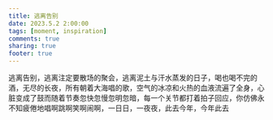 ```yaml
---
title: 逃离告别
date: 2023.5.2 2:00:00
tags: [moment, inspiration]
comments: true
sharing: true
footer: true
---
```

逃离告别，逃离注定要散场的聚会，逃离泥土与汗水蒸发的日子，喝也喝不完的酒，无尽的长夜，所有朝着大海唱的歌，空气的冰凉和火热的血液流遍了全身，心脏变成了鼓而随着节奏忽快忽慢忽明忽暗，每一个关节都打着拍子回应，你仿佛永不知疲倦地唱啊跳啊笑啊闹啊，一日日，一夜夜，此去今年，今年此去

